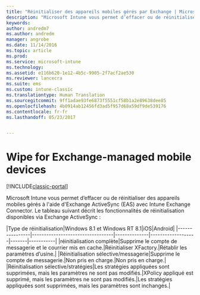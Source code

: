 ```yaml
---
title: "Réinitialiser des appareils mobiles gérés par Exchange | Microsoft Docs"
description: "Microsoft Intune vous permet d’effacer ou de réinitialiser des appareils mobiles gérés à l&quot;aide d&quot;Exchange ActiveSync (EAS) avec Intune Exchange Connector"
keywords: 
author: andredm7
ms.author: andredm
manager: angrobe
ms.date: 11/14/2016
ms.topic: article
ms.prod: 
ms.service: microsoft-intune
ms.technology: 
ms.assetid: e116b620-1e12-4b5c-9905-2f7acf2ae530
ms.reviewer: lancecra
ms.suite: ems
ms.custom: intune-classic
ms.translationtype: Human Translation
ms.sourcegitcommit: 9ff1adae93fe6873f5551cf58b1a2e89638dee85
ms.openlocfilehash: 4b0914ab12456fd3ad5f957d68a59df9de539176
ms.contentlocale: fr-fr
ms.lasthandoff: 05/23/2017


---
```



# <a name="wipe-for-exchange-managed-mobile-devices"></a>Wipe for Exchange-managed mobile devices

[!INCLUDE[classic-portal](../includes/classic-portal.md)]

Microsoft Intune vous permet d’effacer ou de réinitialiser des appareils mobiles gérés à l'aide d'Exchange ActiveSync (EAS) avec Intune Exchange Connector. Le tableau suivant décrit les fonctionnalités de réinitialisation disponibles via Exchange ActiveSync :

|Type de réinitialisation|Windows 8.1 et Windows RT 8.1|iOS|Android|
|----------------|----------------------------------|--------------|-------------------|-------|-----------|
|réinitialisation complète|Supprime le compte de messagerie et le courrier mis en cache.|Réinitialiser XFactory.|Rétablir les paramètres d’usine.|
|Réinitialisation sélective/messagerie|Supprime le compte de messagerie.|Non pris en charge.|Non pris en charge.|
|Réinitialisation sélective/stratégies|Les stratégies appliquées sont supprimées, mais les paramètres ne sont pas modifiés.|XPolicy appliqué est supprimé, mais les paramètres ne sont pas modifiés.|Les stratégies appliquées sont supprimées, mais les paramètres sont inchangés.|


